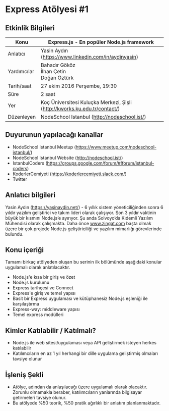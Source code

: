 # Express Atölyesi #1

## Etkinlik Bilgileri

Konu | Express.js - En popüler Node.js framework
--- | ---
Anlatıcı |	Yasin Aydın (https://www.linkedin.com/in/aydinyasin)
Yardımcılar | Bahadır Gököz<br />İlhan Çetin<br />Doğan Öztürk
Tarih/saat	| 27 ekim 2016 Perşembe, 19:30
Süre	|	2 saat
Yer	|	Koç Üniversitesi Kuluçka Merkezi, Şişli (http://kworks.ku.edu.tr/contact/)
Düzenleyen	| NodeSchool Istanbul (http://nodeschool.ist/)

## Duyurunun yapılacağı kanallar
* NodeSchool Istanbul Meetup (https://www.meetup.com/nodeschool-istanbul/)
* NodeSchool Istanbul Website (http://nodeschool.ist/)
* IstanbulCoders (https://groups.google.com/forum/#!forum/istanbul-coders)
* KoderlerCemiyeti (https://koderlercemiyeti.slack.com/)
* Twitter

## Anlatıcı bilgileri
Yasin Aydın (https://yasinaydin.net/) - 6 yıllık sistem yöneticiliğinden sonra 6 yıldır yazılım geliştirici ve takım lideri olarak çalışıyor. Son 3 yıldır vaktinin büyük bir kısmını Node.js’e ayırıyor. Şu anda Solvoyo’da Kıdemli Yazılım Mühendisi olarak çalışmakta. Daha önce www.zingat.com başta olmak üzere bir çok projede Node.js geliştiriciliği ve yazılım mimarlığı görevlerinde bulundu.

## Konu içeriği
Tamamı birkaç atölyeden oluşan bu serinin ilk bölümünde aşağıdaki konular uygulamalı olarak anlatılacaktır.

* Node.js'e kısa bir giriş ve özet
* Node.js kurulumu
* Express tarihçesi ve Connect
* Express'e giriş ve temel yapısı
* Basit bir Express uygulaması ve kütüphanesiz Node.js eşleniği ile karşılaştırma
* Express-way: middleware yapısı
* Temel express modülleri
 
## Kimler Katılabilir / Katılmalı?
* Node.js ile web sitesi/uygulaması veya API geliştirmek isteyen herkes katılabilir
* Katılımcıların en az 1 yıl herhangi bir dille uygulama geliştirmiş olmaları tavsiye olunur

## İşleniş Şekli
* Atölye, adından da anlaşılacağı üzere uygulamalı olarak olacaktır. Zorunlu olmamakla beraber, katılımcıların yanlarında bilgisayar getirmeleri tavsiye olunur.
* Bu atölyede %50 teorik, %50 pratik ağırlıklı bir anlatım planlanmaktadır.
